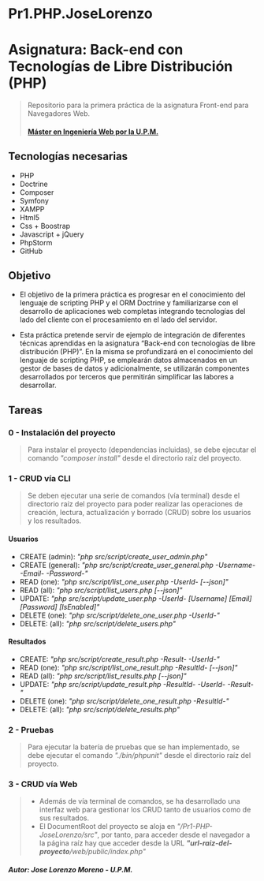 # Pr1.PHP.JoseLorenzo

# Asignatura: Back-end con Tecnologías de Libre Distribución (PHP)
> Repositorio para la primera práctica de la asignatura Front-end para Navegadores Web.
> #### [Máster en Ingeniería Web por la U.P.M.](http://miw.etsisi.upm.es)

## Tecnologías necesarias
* PHP
* Doctrine
* Composer
* Symfony
* XAMPP
* Html5
* Css + Boostrap
* Javascript + jQuery 
* PhpStorm
* GitHub

## Objetivo
* El objetivo de la primera práctica es progresar en el conocimiento del lenguaje de scripting PHP y el ORM Doctrine 
y familiarizarse con el desarrollo de aplicaciones web completas integrando tecnologías del lado del cliente con el 
procesamiento en el lado del servidor. 

* Esta práctica pretende servir de ejemplo de integración de diferentes técnicas
aprendidas en la asignatura “Back-end con tecnologías de libre distribución (PHP)”.
En la misma se profundizará en el conocimiento del lenguaje de scripting PHP, se
emplearán datos almacenados en un gestor de bases de datos y adicionalmente, se
utilizarán componentes desarrollados por terceros que permitirán simplificar las
labores a desarrollar. 

## Tareas

### 0 - Instalación del proyecto
> Para instalar el proyecto (dependencias incluidas), se debe ejecutar el comando  *"composer install"*
desde el directorio raíz del proyecto. 

### 1 - CRUD vía CLI
> Se deben ejecutar una serie de comandos (vía terminal) desde el directorio raíz del proyecto para poder realizar 
las operaciones de creación, lectura, actualización y borrado (CRUD) sobre los usuarios y los resultados. 
  
#### Usuarios
* CREATE (admin): *"php src/script/create_user_admin.php"*
* CREATE (general): *"php src/script/create_user_general.php -Username- -Email- -Password-"*
* READ (one): *"php src/script/list_one_user.php -UserId- [--json]"*
* READ (all): *"php src/script/list_users.php [--json]"*
* UPDATE: *"php src/script/update_user.php -UserId- [Username] [Email] [Password] [IsEnabled]"*
* DELETE (one): *"php src/script/delete_one_user.php -UserId-"*
* DELETE: (all): *"php src/script/delete_users.php"*

#### Resultados
* CREATE: *"php src/script/create_result.php -Result- -UserId-"*
* READ (one): *"php src/script/list_one_result.php -ResultId- [--json]"*
* READ (all): *"php src/script/list_results.php [--json]"*
* UPDATE: *"php src/script/update_result.php -ResultId- -UserId- -Result-"*
* DELETE (one): *"php src/script/delete_one_result.php -ResultId-"*
* DELETE: (all): *"php src/script/delete_results.php"*   
  
### 2 - Pruebas
> Para ejecutar la batería de pruebas que se han implementado, se debe ejecutar el comando  *"./bin/phpunit"*
desde el directorio raíz del proyecto.
  
### 3 - CRUD vía Web
> * Además de vía terminal de comandos, se ha desarrollado una interfaz web para gestionar los CRUD tanto de
usuarios como de sus resultados.
> * El DocumentRoot del proyecto se aloja en *"/Pr1-PHP-JoseLorenzo/src"*, por tanto, para acceder desde el 
navegador a la página raíz hay que acceder desde la URL ***"url-raiz-del-proyecto**/web/public/index.php"*

##### Autor: Jose Lorenzo Moreno - U.P.M.